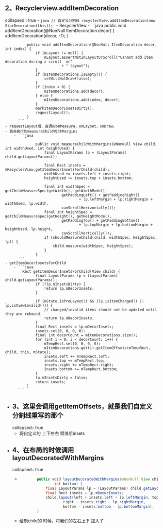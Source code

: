 ## 2、Recyclerview.addItemDecoration
collapsed:: true
	- ```java
	          // 自定义分割线
	          recyclerView.addItemDecoration(new StarDecoration(this));
	  ```
	- RecyclerVIew
		- ```java
		      public void addItemDecoration(@NonNull ItemDecoration decor) {
		          addItemDecoration(decor, -1);
		      }
		  
		      public void addItemDecoration(@NonNull ItemDecoration decor, int index) {
		          if (mLayout != null) {
		              mLayout.assertNotInLayoutOrScroll("Cannot add item decoration during a scroll  or"
		                      + " layout");
		          }
		          if (mItemDecorations.isEmpty()) {
		              setWillNotDraw(false);
		          }
		          if (index < 0) {
		              mItemDecorations.add(decor);
		          } else {
		              mItemDecorations.add(index, decor);
		          }
		          markItemDecorInsetsDirty();
		          requestLayout();
		      }
		  ```
	- requestLayout后，会调用onMeasure，onLayout，onDraw。
	- 首先执行到measureChildWithMargins
		- ```java
		          
		          public void measureChildWithMargins(@NonNull View child, int widthUsed, int heightUsed) {
		              final LayoutParams lp = (LayoutParams) child.getLayoutParams();
		  
		              final Rect insets = mRecyclerView.getItemDecorInsetsForChild(child);
		              widthUsed += insets.left + insets.right;
		              heightUsed += insets.top + insets.bottom;
		  
		              final int widthSpec = getChildMeasureSpec(getWidth(), getWidthMode(),
		                      getPaddingLeft() + getPaddingRight()
		                              + lp.leftMargin + lp.rightMargin + widthUsed, lp.width,
		                      canScrollHorizontally());
		              final int heightSpec = getChildMeasureSpec(getHeight(), getHeightMode(),
		                      getPaddingTop() + getPaddingBottom()
		                              + lp.topMargin + lp.bottomMargin + heightUsed, lp.height,
		                      canScrollVertically());
		              if (shouldMeasureChild(child, widthSpec, heightSpec, lp)) {
		                  child.measure(widthSpec, heightSpec);
		              }
		          }
		  ```
	- getItemDecorInsetsForChild
		- ```java
		    Rect getItemDecorInsetsForChild(View child) {
		          final LayoutParams lp = (LayoutParams) child.getLayoutParams();
		          if (!lp.mInsetsDirty) {
		              return lp.mDecorInsets;
		          }
		  
		          if (mState.isPreLayout() && (lp.isItemChanged() || lp.isViewInvalid())) {
		              // changed/invalid items should not be updated until they are rebound.
		              return lp.mDecorInsets;
		          }
		          final Rect insets = lp.mDecorInsets;
		          insets.set(0, 0, 0, 0);
		          final int decorCount = mItemDecorations.size();
		          for (int i = 0; i < decorCount; i++) {
		              mTempRect.set(0, 0, 0, 0);
		              mItemDecorations.get(i).getItemOffsets(mTempRect, child, this, mState);
		              insets.left += mTempRect.left;
		              insets.top += mTempRect.top;
		              insets.right += mTempRect.right;
		              insets.bottom += mTempRect.bottom;
		          }
		          lp.mInsetsDirty = false;
		          return insets;
		      }
		  ```
- ## 3、这里会调用getItemOffsets，就是我们自定义分割线重写的那个
  collapsed:: true
	- 将自定义的 上下左右  赋值给insets
- ## 4、在布局的时候调用layoutDecoratedWithMargins
  collapsed:: true
	- ```java
	          public void layoutDecoratedWithMargins(@NonNull View child, int left, int top, int right,
	                  int bottom) {
	              final LayoutParams lp = (LayoutParams) child.getLayoutParams();
	              final Rect insets = lp.mDecorInsets;
	              child.layout(left + insets.left + lp.leftMargin, top + insets.top + lp.topMargin,
	                      right - insets.right - lp.rightMargin,
	                      bottom - insets.bottom - lp.bottomMargin);
	          }
	  ```
	- 绘制child的 时候，将我们的左右上下 加入了